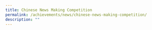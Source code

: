 ```yaml
---
title: Chinese News Making Competition
permalink: /achievements/news/chinese-news-making-competition/
description: ""
---
```

